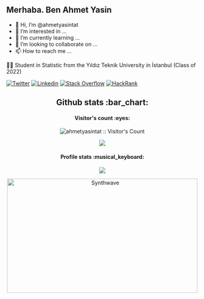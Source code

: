 <h2> Merhaba. Ben Ahmet Yasin</h2>

- 👋 Hi, I’m @ahmetyasintat
- 👀 I’m interested in ...
- 🌱 I’m currently learning ...
- 💞️ I’m looking to collaborate on ...
- 📫 How to reach me ...


<!---
ahmetyasintat/ahmetyasintat is a ✨ special ✨ repository because its `README.md` (this file) appears on your GitHub profile.
You can click the Preview link to take a look at your changes.
--->
👨‍🎓 Student in Statistic from the Yıldız Teknik University in İstanbul (Class of 2022) 

[![Twitter](https://img.shields.io/badge/-Twitter-222222?style=flat-square&logo=twitter&logoColor=white&link=https://twitter.com/AhmetYasinTat1/)](https://twitter.com/AhmetYasinTat1)
[![Linkedin](https://img.shields.io/badge/-LinkedIn-222222?style=flat-square&logo=Linkedin&logoColor=white&link=https://www.linkedin.com/in/ahmet-yasin-51384a201/)](https://www.linkedin.com/in/ahmet-yasin-51384a201/)
[![Stack Overflow](https://img.shields.io/badge/-Stack%20Overflow-222222?style=flat-square&logo=stack-overflow&logoColor=white&link=https://stackoverflow.com/users/10780031/sudipto-ghosh)](https://stackoverflow.com/users/10780031/sudipto-ghosh)
[![HackRank](https://img.shields.io/badge/-HackerRank-222222?style=flat-square&logo=HackerRank&logoColor=white&link=https://www.hackerrank.com/h2002070281)](https://www.hackerrank.com/h200207028)

<div align="center">
<h2 align="center">Github stats :bar_chart:</h2>

<h4 align="center">Visitor's count :eyes:</h4>

<p align="center"><img src="https://profile-counter.glitch.me/{ahmetyasintat}/count.svg" alt="ahmetyasintat :: Visitor's Count" /></p>

<a href="https://github-readme-stats.vercel.app/api/top-langs/?username=ahmetyasintat&langs_count=10&theme=tokyonight&layout=compact"><img src="https://github-readme-stats.vercel.app/api/top-langs/?username=ahmetyasintat&theme=tokyonight&layout=compact" /><a>

<h4 align="center">Profile stats :musical_keyboard:</h4>


<a href="https://github-readme-stats.vercel.app/api?username=ahmetyasintat&show_icons=true&theme=synthwave"><img src="https://github-readme-stats.vercel.app/api?username=ahmetyasintat&show_icons=true&theme=synthwave"
/></a>

<p align="center"><img src="https://thumbs.gfycat.com/GoodnaturedFondGaur-size_restricted.gif" alt="Synthwave" height="300" width="500"></p>
</div>




